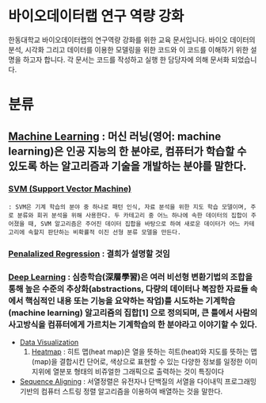 # 바이오데이터랩 연구 역량 강화 
한동대학교 바이오데이터랩의 연구역량 강화를 위한 교육 문서입니다. 바이오 데이터의 분석, 시각화 그리고 데이터를 이용한 모델링을 위한 코드와 이 코드를 이해하기 위한 설명을 하고자 합니다. 각 문서는 코드를 작성하고 실행 한 담당자에 의해 문서화 되었습니다.

# 분류
## [Machine Learning](https://github.com/GooTec/BDLAB_CODE/tree/master/MachineLearning) : 머신 러닝(영어: machine learning)은 인공 지능의 한 분야로, 컴퓨터가 학습할 수 있도록 하는 알고리즘과 기술을 개발하는 분야를 말한다.
### [SVM (Support Vector Machine)](https://github.com/GooTec/BDLAB_CODE/tree/master/MachineLearning/SVM) 
   ```
   : SVM은 기계 학습의 분야 중 하나로 패턴 인식, 자료 분석을 위한 지도 학습 모델이며, 주로 분류와 회귀 분석을 위해 사용한다. 두 카테고리 중 어느 하나에 속한 데이터의 집합이 주어졌을 때, SVM 알고리즘은 주어진 데이터 집합을 바탕으로 하여 새로운 데이터가 어느 카테고리에 속할지 판단하는 비확률적 이진 선형 분류 모델을 만든다.
   ```
### [Penalalized Regression](https://github.com/GooTec/BDLAB_CODE/tree/master/MachineLearning/PenalizedRegression) : 결희가 설명할 것임 
### [Deep Learning](https://github.com/GooTec/BDLAB_CODE/tree/master/MachineLearning/DeepLearning) : 심층학습(深層學習)은 여러 비선형 변환기법의 조합을 통해 높은 수준의 추상화(abstractions, 다량의 데이터나 복잡한 자료들 속에서 핵심적인 내용 또는 기능을 요약하는 작업)를 시도하는 기계학습(machine learning) 알고리즘의 집합[1] 으로 정의되며, 큰 틀에서 사람의 사고방식을 컴퓨터에게 가르치는 기계학습의 한 분야라고 이야기할 수 있다.
- [Data Visualization](https://github.com/GooTec/BDLAB_CODE/tree/master/DataVisualization)
    1. [Heatmap](https://github.com/GooTec/BDLAB_CODE/tree/master/Heatmap) : 히트 맵(heat map)은 열을 뜻하는 히트(heat)와 지도를 뜻하는 맵(map)을 결합시킨 단어로, 색상으로 표현할 수 있는 다양한 정보를 일정한 이미지위에 열분포 형태의 비쥬얼한 그래픽으로 출력하는 것이 특징이다
- [Sequence Aligning](https://github.com/GooTec/BDLAB_CODE/tree/master/SequenceAligning) : 서열정렬은 유전자나 단백질의 서열을 다이내믹 프로그래밍 기반의 컴퓨터 스트링 정렬 알고리즘을 이용하여 배열하는 것을 말한다.
